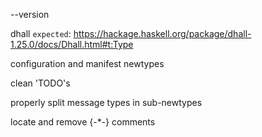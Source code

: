 --version

dhall `expected`:  https://hackage.haskell.org/package/dhall-1.25.0/docs/Dhall.html#t:Type

configuration and manifest newtypes

clean 'TODO's

properly split message types in sub-newtypes

locate and remove {-*-} comments
